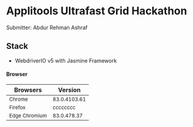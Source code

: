 # Applitools Ultrafast Grid Hackathon

Submitter: Abdur Rehman Ashraf


## Stack
- WebdriverIO v5 with Jasmine Framework


#### Browser
|    Browsers   |    Version    |
| ------------- | ------------- |
|     <sub>Chrome</sub>    | <sub>83.0.4103.61</sub>  |
|     <sub>Firefox</sub>   |     <sub>cccccccc</sub>          |
| <sub>Edge Chromium</sub> | <sub>83.0.478.37</sub>   |
